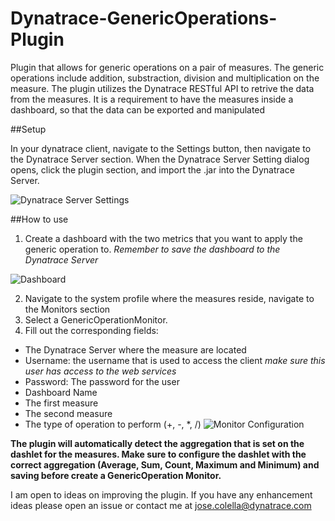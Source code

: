 # Dynatrace-GenericOperations-Plugin

Plugin that allows for generic operations on a pair of measures. The generic operations include addition, substraction, division and multiplication on the measure.
The plugin utilizes the Dynatrace RESTful API to retrive the data from the measures. It is a requirement to have the measures inside a dashboard, so that the data can be exported and manipulated

##Setup

In your dynatrace client, navigate to the Settings button, then navigate to the Dynatrace Server section. When the Dynatrace Server Setting dialog opens, click the plugin section, and import the .jar into the Dynatrace Server.

![Dynatrace Server Settings](http://i.imgur.com/8bXHnYf.png)

##How to use

1. Create a dashboard with the two metrics that you want to apply the generic operation to.
*Remember to save the dashboard to the Dynatrace Server*

![Dashboard](http://i.imgur.com/dL6eTEB.png)

2. Navigate to the system profile where the measures reside, navigate to the Monitors section
3. Select a GenericOperationMonitor.
4. Fill out the corresponding fields:
  - The Dynatrace Server where the measure are located
  - Username: the username that is used to access the client *make sure this user has access to the web services*
  - Password: The password for the user
  - Dashboard Name
  - The first measure
  - The second measure
  - The type of operation to perform (+, -, *, /)
![Monitor Configuration](http://i.imgur.com/2eygjLd.png)

**The plugin will automatically detect the aggregation that is set on the dashlet for the measures. Make sure to configure the dashlet with the correct aggregation (Average, Sum, Count, Maximum and Minimum) and saving before create a GenericOperation Monitor.**

I am open to ideas on improving the plugin. If you have any enhancement ideas please open an issue or contact me at jose.colella@dynatrace.com
